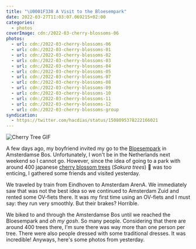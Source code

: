 ```yaml
---
title: "\U0001F338 A Visit to the Bloesempark"
date: 2022-03-27T11:03:07.069215+02:00
categories:
  - photos
coverImage: cdn:/2022-03-cherry-blossoms-06
photos:
  - url: cdn:/2022-03-cherry-blossoms-06
  - url: cdn:/2022-03-cherry-blossoms-01
  - url: cdn:/2022-03-cherry-blossoms-02
  - url: cdn:/2022-03-cherry-blossoms-03
  - url: cdn:/2022-03-cherry-blossoms-04
  - url: cdn:/2022-03-cherry-blossoms-05
  - url: cdn:/2022-03-cherry-blossoms-07
  - url: cdn:/2022-03-cherry-blossoms-08
  - url: cdn:/2022-03-cherry-blossoms-09
  - url: cdn:/2022-03-cherry-blossoms-10
  - url: cdn:/2022-03-cherry-blossoms-11
  - url: cdn:/2022-03-cherry-blossoms-12
  - url: cdn:/2022-03-cherry-blossoms-group
syndication:
  - https://twitter.com/hacdias/status/1508095378222166021
---
```


<style>
figure.cherry-blossom {
  margin-top: 0;
  max-width: 11rem;
}

.fg-2022-03-27-visit-to-the-bloesempark {
  grid-template-columns: repeat(2, 1fr);
  grid-template-areas:
    "a a"
  "b c"
  "d d"
  "e f"
  "g g"
  "h i"
  "j j"
  "k l"
  "m m";
}

.fg-2022-03-27-visit-to-the-bloesempark > *:nth-child(1) { grid-area: a; }
.fg-2022-03-27-visit-to-the-bloesempark > *:nth-child(2) { grid-area: b; }
.fg-2022-03-27-visit-to-the-bloesempark > *:nth-child(3) { grid-area: c; }
.fg-2022-03-27-visit-to-the-bloesempark > *:nth-child(4) { grid-area: d; }
.fg-2022-03-27-visit-to-the-bloesempark > *:nth-child(5) { grid-area: e; }
.fg-2022-03-27-visit-to-the-bloesempark > *:nth-child(6) { grid-area: f; }
.fg-2022-03-27-visit-to-the-bloesempark > *:nth-child(7) { grid-area: g; }
.fg-2022-03-27-visit-to-the-bloesempark > *:nth-child(8) { grid-area: h; }
.fg-2022-03-27-visit-to-the-bloesempark > *:nth-child(9) { grid-area: i; }
.fg-2022-03-27-visit-to-the-bloesempark > *:nth-child(10) { grid-area: j; }
.fg-2022-03-27-visit-to-the-bloesempark > *:nth-child(11) { grid-area: k; }
.fg-2022-03-27-visit-to-the-bloesempark > *:nth-child(12) { grid-area: l; }
.fg-2022-03-27-visit-to-the-bloesempark > *:nth-child(13) { grid-area: m; }
</style>

![Cherry Tree GIF](https://cdn.hacdias.com/media/2022-03-cherry-blossom-tree.gif?class=pixelated+right+cherry-blossom&caption=false)

A few days ago, my boyfriend invited my go to the [Bloesempark](https://www.amsterdamsebos.nl/bloesempark/) in Amsterdamse Bos. Unfortunately, I won't be in the Netherlands next weekend so I cannot go. However, since the idea of going to a park with around 400 japanese [cherry blossom trees](https://en.wikipedia.org/wiki/Cherry_blossom) (_Sakura trees_) 🌸 was too enticing, I gathered some friends and visited yesterday.

We traveled by train from Eindhoven to Amsterdam ArenA. We immediately saw that was not the best idea so we continued to Amsterdam Zuid and rented some OV-fiets there. It was my first time using an OV-fiets and I must say: they run very smoothly. But their brakes? Horrible.

We biked to and through the Amsterdamse Bos until we reached the Bloesempark and _oh my gosh_. So many people. Considering that there are around 400 trees there, I'm sure there was way more than one person per tree. There were also people dressed with some traditional dresses. It was incredible! Anyways, here's some photos from yesterday.
